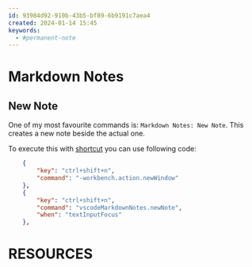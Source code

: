 ```yaml
---
id: 93984d92-910b-43b5-bf89-6b9191c7aea4
created: 2024-01-14 15:45
keywords: 
  - #permanent-note
---
```



Markdown Notes
======================================================================

New Note
------------------------------------------------------------

One of my most favourite commands is: `Markdown Notes: New Note`. 
This creates a new note beside the actual one. 

To execute this with [shortcut](/coding/editors/vs-code/keyboard-shortcuts.md) you can use following code: 
~~~json
    {
        "key": "ctrl+shift+n",
        "command": "-workbench.action.newWindow"
    },
    {
        "key": "ctrl+shift+n",
        "command": "vscodeMarkdownNotes.newNote",
        "when": "textInputFocus"
    },
~~~




RESOURCES
======================================================================
